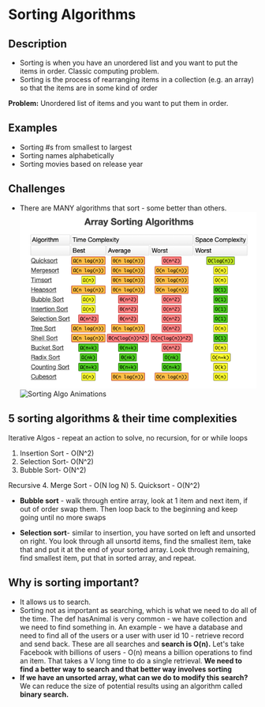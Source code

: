 # Sorting Algorithms

## Description
- Sorting is when you have an unordered list and you want to put the items in order. Classic computing problem. 
- Sorting is the process of rearranging items in a collection (e.g. an array) so that the items are in some kind of order

**Problem:**  Unordered list of items and you want to put them in order.  

## Examples
- Sorting #s from smallest to largest
- Sorting names alphabetically
- Sorting movies based on release year

## Challenges 
- There are MANY algorithms that sort - some better than others. 
![Sorting Big O](sorting-algos-bigO.png)
![Sorting Algo Animations](https://www.toptal.com/developers/sorting-algorithms)

## 5 sorting algorithms & their time complexities

Iterative Algos - repeat an action to solve, no recursion, for or while loops

1. Insertion Sort - O(N^2)
2. Selection Sort- O(N^2)
3. Bubble Sort- O(N^2)

Recursive
4. Merge Sort - O(N log N)
5. Quicksort - O(N^2)



- **Bubble sort** - walk through entire array, look at 1 item and next item, if out of order swap them. Then loop back to the beginning and keep going until no more swaps

- **Selection sort**- similar to insertion, you have sorted on left and unsorted on right.  You look through all unsortd items, find the smallest item, take that and put it at the end of your sorted array. Look through remaining, find smallest item, put that in sorted array, and repeat.

## Why is sorting important? 
- It allows us to search. 
- Sorting not as important as searching, which is what we need to do all of the time. The def hasAnimal is very common - we have collection and we need to find something in. An example - we have a database and need to find all of the users or a user with user id 10 - retrieve record and send back.  These are all searches and **search is O(n).** Let's take Facebook with billions of users - O(n) means a billion operations to find an item. That takes a V long time to do a single retrieval. **We need to find a better way to search and that better way involves sorting**
- **If we have an unsorted array, what can we do to modify this search?** We can reduce the size of potential results using an algorithm called **binary search.**